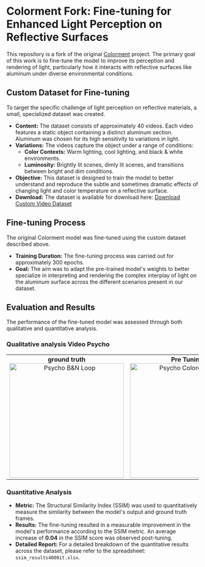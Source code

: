 # Colorment Fork: Fine-tuning for Enhanced Light Perception on Reflective Surfaces

This repository is a fork of the original [Colorment](https://github.com/yyang181/colormnet) project. The primary goal of this work is to fine-tune the model to improve its perception and rendering of light, particularly how it interacts with reflective surfaces like aluminum under diverse environmental conditions.

## Custom Dataset for Fine-tuning

To target the specific challenge of light perception on reflective materials, a small, specialized dataset was created.

* **Content:** The dataset consists of approximately 40 videos. Each video features a static object containing a distinct aluminum section. Aluminum was chosen for its high sensitivity to variations in light.
* **Variations:** The videos capture the object under a range of conditions:
    * **Color Contexts:** Warm lighting, cool lighting, and black & white environments.
    * **Luminosity:** Brightly lit scenes, dimly lit scenes, and transitions between bright and dim conditions.
* **Objective:** This dataset is designed to train the model to better understand and reproduce the subtle and sometimes dramatic effects of changing light and color temperature on a reflective surface.
* **Download:** The dataset is available for download here:
    [Download Custom Video Dataset](https://liveunibo-my.sharepoint.com/:u:/g/personal/giuseppe_spathis_studio_unibo_it/Eev3GPxlMJpCuPoKQQ3CHdsBpysrXeM5c9C3-Ycl80oruw?e=Jt6Hq7)

## Fine-tuning Process

The original Colorment model was fine-tuned using the custom dataset described above.

* **Training Duration:** The fine-tuning process was carried out for approximately 300 epochs.
* **Goal:** The aim was to adapt the pre-trained model's weights to better specialize in interpreting and rendering the complex interplay of light on the aluminum surface across the different scenarios present in our dataset.

## Evaluation and Results

The performance of the fine-tuned model was assessed through both qualitative and quantitative analysis.

### Qualitative analysis Video Psycho

<table>
  <tr>
    <td align="center">
      <strong>ground truth</strong><br>
      <img src="https://github.com/GiuseppeSpathis/colormnet/blob/main/001.gif" alt="Psycho B&N Loop" width="300">
    </td>
    <td align="center">
      <strong>Pre Tuning</strong><br>
      <img src="https://github.com/GiuseppeSpathis/colormnet/blob/main/001preTuning.gif" alt="Psycho Colored Loop" width="300">
    </td>
    <td align="center">
      <strong>Post Tuning</strong><br>
      <img src="https://github.com/GiuseppeSpathis/colormnet/blob/main/001postTuning.gif" alt="Psycho Post-Tuned Loop" width="300">
    </td>
  </tr>
</table>

### Quantitative Analysis
* **Metric:** The Structural Similarity Index (SSIM) was used to quantitatively measure the similarity between the model's output and ground truth frames.
* **Results:** The fine-tuning resulted in a measurable improvement in the model's performance according to the SSIM metric. An average increase of **0.04** in the SSIM score was observed post-tuning.
* **Detailed Report:** For a detailed breakdown of the quantitative results across the dataset, please refer to the spreadsheet: `ssim_results4000it.xlsx`.


